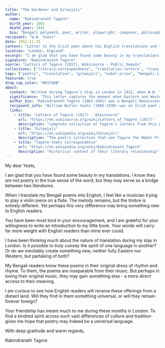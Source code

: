 ```yaml
---
title: "The Gardener and Gitanjali"
author:
  name: "Rabindranath Tagore"
  birth_year: 1861
  death_year: 1941
  bio: "Bengali polymath, poet, writer, playwright, composer, philosopher, social reformer and painter who reshaped Bengali literature and music"
recipient: "W.B. Yeats"
date: 1912-11-15
context: "Letter to the Irish poet about his English translations and the upcoming publication of Gitanjali"
location: "London, England"
excerpt: "I am glad that you have found some beauty in my translations. I know they are not poetry in the true sense of the word, but they may serve as a bridge between two literatures."
signature: "Rabindranath Tagore"
source: "Letters of Tagore (1917), Wikisource - Public Domain"
collections: ["literary-correspondence", "translation-letters", "cross-cultural-exchange"]
tags: ["poetry", "translation", "gitanjali", "nobel-prize", "bengali-literature", "english-literature"]
featured: true
drop_cap_color: "#9370DB"
about:
  context: "Written during Tagore's stay in London in 1912, when W.B. Yeats was helping to introduce his work to English readers. This correspondence led to the publication of Gitanjali, which won Tagore the Nobel Prize in Literature in 1913."
  significance: "This letter captures the moment when Eastern and Western literary traditions met through translation. Yeats's support was crucial in bringing Tagore's work to international attention, making him the first non-European Nobel laureate in Literature."
  author_bio: "Rabindranath Tagore (1861-1941) was a Bengali Renaissance polymath who became the first non-European Nobel Prize winner in Literature in 1913. He founded the experimental school Santiniketan and was a key figure in the Bengal Renaissance."
  recipient_info: "William Butler Yeats (1865-1939) was an Irish poet and playwright, one of the foremost figures of 20th-century literature. He played a crucial role in introducing Tagore's work to the English-speaking world."
  links:
    - title: "Letters of Tagore (1917) - Wikisource"
      url: "https://en.wikisource.org/wiki/Letters_of_Tagore_(1917)"
      description: "Complete collection of Tagore's letters from this period"
    - title: "Gitanjali"
      url: "https://en.wikipedia.org/wiki/Gitanjali"
      description: "The poetry collection that won Tagore the Nobel Prize"
    - title: "Tagore-Yeats Correspondence"
      url: "https://en.wikipedia.org/wiki/Rabindranath_Tagore"
      description: "Historical context of their literary relationship"
---
```


My dear Yeats,

I am glad that you have found some beauty in my translations. I know they are not poetry in the true sense of the word, but they may serve as a bridge between two literatures.

When I translate my Bengali poems into English, I feel like a musician trying to play a violin piece on a flute. The melody remains, but the timbre is entirely different. Yet perhaps this very difference may bring something new to English readers.

You have been most kind in your encouragement, and I am grateful for your willingness to write an introduction to my little book. Your words will carry far more weight with English readers than mine ever could.

I have been thinking much about the nature of translation during my stay in London. Is it possible to truly convey the spirit of one language in another? Or do we inevitably create something new, neither fully Eastern nor Western, but partaking of both?

My Bengali readers know these poems in their original dress of rhythm and rhyme. To them, the poems are inseparable from their music. But perhaps in losing their original music, they may gain something else - a more direct access to their meaning.

I am curious to see how English readers will receive these offerings from a distant land. Will they find in them something universal, or will they remain forever foreign?

Your friendship has meant much to me during these months in London. To find a kindred spirit across such vast differences of culture and tradition gives me hope that poetry may indeed be a universal language.

With deep gratitude and warm regards,

Rabindranath Tagore